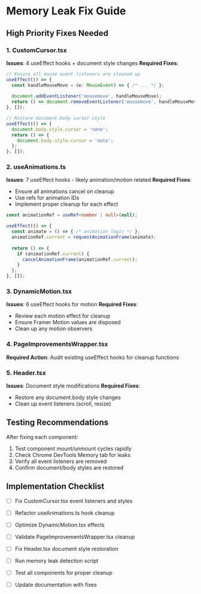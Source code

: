 # Memory Leak Fix Guide

## High Priority Fixes Needed

### 1. CustomCursor.tsx
**Issues**: 4 useEffect hooks + document style changes
**Required Fixes**:
```typescript
// Ensure all mouse event listeners are cleaned up
useEffect(() => {
  const handleMouseMove = (e: MouseEvent) => { /* ... */ };
  
  document.addEventListener('mousemove', handleMouseMove);
  return () => document.removeEventListener('mousemove', handleMouseMove);
}, []);

// Restore document.body cursor style
useEffect(() => {
  document.body.style.cursor = 'none';
  return () => {
    document.body.style.cursor = 'auto';
  };
}, []);
```

### 2. useAnimations.ts  
**Issues**: 7 useEffect hooks - likely animation/motion related
**Required Fixes**:
- Ensure all animations cancel on cleanup
- Use refs for animation IDs
- Implement proper cleanup for each effect

```typescript
const animationRef = useRef<number | null>(null);

useEffect(() => {
  const animate = () => { /* animation logic */ };
  animationRef.current = requestAnimationFrame(animate);
  
  return () => {
    if (animationRef.current) {
      cancelAnimationFrame(animationRef.current);
    }
  };
}, []);
```

### 3. DynamicMotion.tsx
**Issues**: 6 useEffect hooks for motion
**Required Fixes**:
- Review each motion effect for cleanup
- Ensure Framer Motion values are disposed
- Clean up any motion observers

### 4. PageImprovementsWrapper.tsx
**Required Action**: Audit existing useEffect hooks for cleanup functions

### 5. Header.tsx  
**Issues**: Document style modifications
**Required Fixes**:
- Restore any document.body style changes
- Clean up event listeners (scroll, resize)

## Testing Recommendations

After fixing each component:
1. Test component mount/unmount cycles rapidly
2. Check Chrome DevTools Memory tab for leaks
3. Verify all event listeners are removed
4. Confirm document/body styles are restored

## Implementation Checklist

- [ ] Fix CustomCursor.tsx event listeners and styles
- [ ] Refactor useAnimations.ts hook cleanup  
- [ ] Optimize DynamicMotion.tsx effects
- [ ] Validate PageImprovementsWrapper.tsx cleanup
- [ ] Fix Header.tsx document style restoration
- [ ] Run memory leak detection script
- [ ] Test all components for proper cleanup
- [ ] Update documentation with fixes

